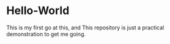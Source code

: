 # Hello-World
This is my first go at this, and This repository is just a practical demonstration to get me going.
